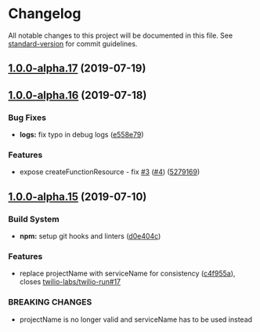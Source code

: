 # Changelog

All notable changes to this project will be documented in this file. See [standard-version](https://github.com/conventional-changelog/standard-version) for commit guidelines.

## [1.0.0-alpha.17](https://github.com/twilio-labs/serverless-api/compare/v1.0.0-alpha.16...v1.0.0-alpha.17) (2019-07-19)



## [1.0.0-alpha.16](https://github.com/twilio-labs/serverless-api/compare/v1.0.0-alpha.15...v1.0.0-alpha.16) (2019-07-18)


### Bug Fixes

* **logs:** fix typo in debug logs ([e558e79](https://github.com/twilio-labs/serverless-api/commit/e558e79))


### Features

* expose createFunctionResource - fix [#3](https://github.com/twilio-labs/serverless-api/issues/3) ([#4](https://github.com/twilio-labs/serverless-api/issues/4)) ([5279169](https://github.com/twilio-labs/serverless-api/commit/5279169))



## [1.0.0-alpha.15](https://github.com/twilio-labs/serverless-api/compare/v1.0.0-alpha.14...v1.0.0-alpha.15) (2019-07-10)


### Build System

* **npm:** setup git hooks and linters ([d0e404c](https://github.com/twilio-labs/serverless-api/commit/d0e404c))


### Features

* replace projectName with serviceName for consistency ([c4f955a](https://github.com/twilio-labs/serverless-api/commit/c4f955a)), closes [twilio-labs/twilio-run#17](https://github.com/twilio-labs/serverless-api/issues/17)


### BREAKING CHANGES

* projectName is no longer valid and serviceName has to be used instead
